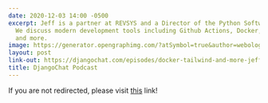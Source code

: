 ```yaml
---
date: 2020-12-03 14:00 -0500
excerpt: Jeff is a partner at REVSYS and a Director of the Python Software Foundation.
  We discuss modern development tools including Github Actions, Docker, Tailwind,
  and more.
image: https://generator.opengraphimg.com/?atSymbol=true&author=webology&authorSize=text-2xl&tags=&title=DjangoChat+Podcast
layout: post
link-out: https://djangochat.com/episodes/docker-tailwind-and-more-jeff-triplett
title: DjangoChat Podcast
---
```


<script type="text/javascript">
window.location.href = "{{ page.link-out }}";
</script>

If you are not redirected, please visit <a href="{{ post.link-out }}">this</a> link!